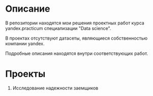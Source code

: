 # Описание
В репозитории находятся мои решения проектных работ курса yandex.practicum специализации "Data science".

В проектах отсутствуют датасеты, являющиеся собственностью компании yandex.

Подробные описания находятся внутри соответствующих работ.

# Проекты

1. Исследование надежности заемщиков
